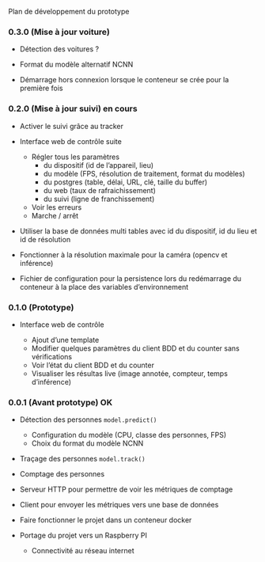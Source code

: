 Plan de développement du prototype

### 0.3.0 (Mise à jour voiture)

* Détection des voitures ?

* Format du modèle alternatif NCNN

* Démarrage hors connexion lorsque le conteneur se crée pour la première fois

### 0.2.0 (Mise à jour suivi) en cours

* Activer le suivi grâce au tracker

* Interface web de contrôle suite

  * Régler tous les paramètres
    * du dispositif (id de l’appareil, lieu)
    * du modèle (FPS, résolution de traitement, format du modèles)
    * du postgres (table, délai, URL, clé, taille du buffer)
    * du web (taux de rafraichissement)
    * du suivi (ligne de franchissement)
  * Voir les erreurs
  * Marche / arrêt

* Utiliser la base de données multi tables avec id du dispositif, id du lieu et id de résolution

* Fonctionner à la résolution maximale pour la caméra (opencv et inférence)

* Fichier de configuration pour la persistence lors du redémarrage du conteneur
  à la place des variables d’environnement

### 0.1.0 (Prototype)

* Interface web de contrôle

  * Ajout d’une template
  * Modifier quelques paramètres du client BDD et du counter sans vérifications
  * Voir l’état du client BDD et du counter
  * Visualiser les résultas live (image annotée, compteur, temps d’inférence)

### 0.0.1 (Avant prototype) OK

* Détection des personnes `model.predict()`

  * Configuration du modèle (CPU, classe des personnes, FPS)
  * Choix du format du modèle NCNN

* Traçage des personnes `model.track()`

* Comptage des personnes

* Serveur HTTP pour permettre de voir les métriques de comptage

* Client pour envoyer les métriques vers une base de données

* Faire fonctionner le projet dans un conteneur docker

* Portage du projet vers un Raspberry PI

  * Connectivité au réseau internet
